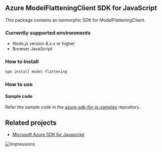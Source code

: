 ## Azure ModelFlatteningClient SDK for JavaScript

This package contains an isomorphic SDK for ModelFlatteningClient.

### Currently supported environments

- Node.js version 8.x.x or higher
- Browser JavaScript

### How to Install

```bash
npm install model-flattening
```

### How to use

#### Sample code

Refer the sample code in the [azure-sdk-for-js-samples](https://github.com/Azure/azure-sdk-for-js-samples) repository.

## Related projects

- [Microsoft Azure SDK for Javascript](https://github.com/Azure/azure-sdk-for-js)


![Impressions](https://azure-sdk-impressions.azurewebsites.net/api/impressions/azure-sdk-for-js%2Fsdk%2Fcdn%2Farm-cdn%2FREADME.png)